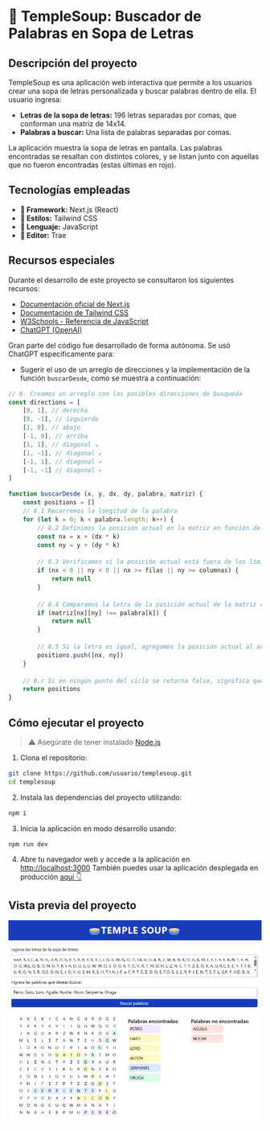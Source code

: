 # 🥣 TempleSoup: Buscador de Palabras en Sopa de Letras

## Descripción del proyecto
TempleSoup es una aplicación web interactiva que permite a los usuarios crear una sopa de letras personalizada y buscar palabras dentro de ella. El usuario ingresa:

- **Letras de la sopa de letras:** 196 letras separadas por comas, que conforman una matriz de 14x14.
- **Palabras a buscar:** Una lista de palabras separadas por comas.

La aplicación muestra la sopa de letras en pantalla. Las palabras encontradas se resaltan con distintos colores, y se listan junto con aquellas que no fueron encontradas (estas últimas en rojo).

## Tecnologías empleadas
- **💎 Framework:** Next.js (React)
- **🎨 Estilos:** Tailwind CSS
- **📕 Lenguaje:** JavaScript
- **🔨 Editor:** Trae


## Recursos especiales

Durante el desarrollo de este proyecto se consultaron los siguientes recursos:

- [Documentación oficial de Next.js](https://nextjs.org/docs)
- [Documentación de Tailwind CSS](https://tailwindcss.com/docs)
- [W3Schools - Referencia de JavaScript](https://www.w3schools.com/jsref/default.asp)
- [ChatGPT (OpenAI)](https://chatgpt.com/)

Gran parte del código fue desarrollado de forma autónoma. Se usó ChatGPT específicamente para:
- Sugerir el uso de un arreglo de direcciones y la implementación de la función `buscarDesde`, como se muestra a continuación:
```javascript
// 6. Creamos un arreglo con las posibles direcciones de busqueda
const directions = [
    [0, 1], // derecha
    [0, -1], // izquierda
    [1, 0], // abajo
    [-1, 0], // arriba
    [1, 1], // diagonal ↘
    [1, -1], // diagonal ↙
    [-1, 1], // diagonal ↗
    [-1, -1] // diagonal ↖
]
```

```javascript
function buscarDesde (x, y, dx, dy, palabra, matriz) {
    const positions = []
    // 8.1 Recorremos la longitud de la palabra
    for (let k = 0; k < palabra.length; k++) {
        // 8.2 Definimos la posición actual en la matriz en función de la posición inicial (x,y) y la dirección (dx,dy).
        const nx = x + (dx * k)
        const ny = y + (dy * k)

        // 8.3 Verificamos si la posición actual está fuera de los límites de la matriz.
        if (nx < 0 || ny < 0 || nx >= filas || ny >= columnas) {
            return null
        }

        // 8.4 Comparamos la letra de la posición actual de la matriz con la letra de la palabra que deseamos buscar.
        if (matriz[nx][ny] !== palabra[k]) {
            return null
        }

        // 8.5 Si la letra es igual, agregamos la posición actual al arreglo de posiciones.
        positions.push([nx, ny])
    }

    // 8.r Si en ningún punto del ciclo se retorna false, significa que la palabra se encontró, por lo que retornamos las posiciones de la palabra encontrada.
    return positions
}
```
  
## Cómo ejecutar el proyecto

> ⚠️ Asegúrate de tener instalado [Node.js](https://nodejs.org/)

1. Clona el repositorio:
```bash
git clone https://github.com/usuario/templesoup.git
cd templesoup
```

2. Instala las dependencias del proyecto utilizando:
   
```bash
npm i
```

3. Inicia la aplicación en modo desarrollo usando:

```bash
npm run dev
```

4. Abre tu navegador web y accede a la aplicación en [http://localhost:3000](http://localhost:3000)
También puedes usar la aplicación desplegada en producción [aquí 👇](https://temple-soup.vercel.app/)

## Vista previa del proyecto
![Vista previa del proyecto](./public/preview.PNG)
